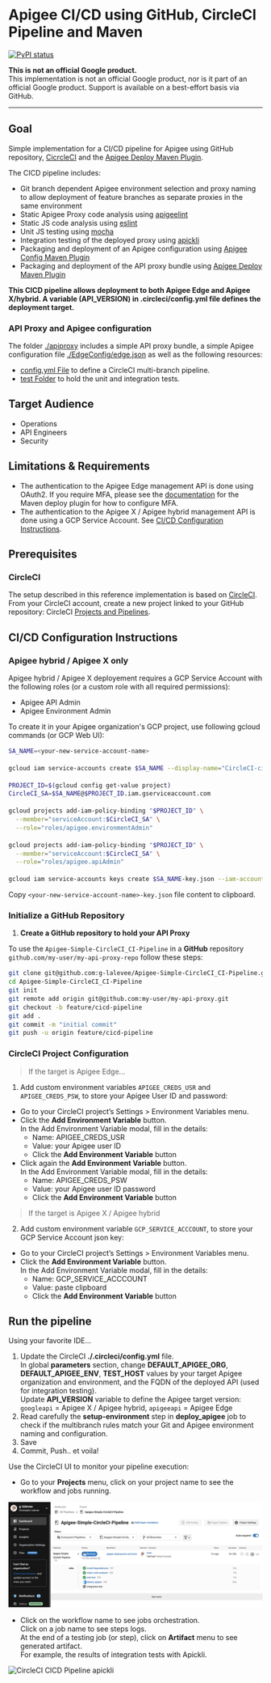 # Apigee CI/CD using GitHub, CircleCI Pipeline and Maven 

[![PyPI status](https://img.shields.io/pypi/status/ansicolortags.svg)](https://pypi.python.org/pypi/ansicolortags/) 

**This is not an official Google product.**<BR>This implementation is not an official Google product, nor is it part of an official Google product. Support is available on a best-effort basis via GitHub.

***

## Goal

Simple implementation for a CI/CD pipeline for Apigee using GitHub repository, [CicrcleCI](https://circleci.com/docs/2.0/pipelines/) and the [Apigee Deploy Maven Plugin](https://github.com/apigee/apigee-deploy-maven-plugin).  

The CICD pipeline includes:

- Git branch dependent Apigee environment selection and proxy naming to allow
  deployment of feature branches as separate proxies in the same environment
- Static Apigee Proxy code analysis using [apigeelint](https://github.com/apigee/apigeelint)
- Static JS code analysis using [eslint](https://eslint.org/)
- Unit JS testing using [mocha](https://mochajs.org/)
- Integration testing of the deployed proxy using [apickli](https://github.com/apickli/apickli)
- Packaging and deployment of an Apigee configuration using [Apigee Config Maven Plugin](https://github.com/apigee/apigee-config-maven-plugin)
- Packaging and deployment of the API proxy bundle using [Apigee Deploy Maven Plugin](https://github.com/apigee/apigee-deploy-maven-plugin)

**This CICD pipeline allows deployment to both Apigee Edge and Apigee X/hybrid. A variable (API_VERSION) in .circleci/config.yml file defines the deployment target.**


### API Proxy and Apigee configuration

The folder [./apiproxy](./apiproxy) includes a simple API proxy bundle, a simple Apigee configuration file [./EdgeConfig/edge.json](./EdgeConfig/edge.json) as well as the following resources:

- [config.yml File](./.circleci/config.yml) to define a CircleCI multi-branch pipeline.
- [test Folder](./test) to hold the unit and integration tests.


## Target Audience

- Operations
- API Engineers
- Security

## Limitations & Requirements

- The authentication to the Apigee Edge management API is done using OAuth2. If you require MFA, please see the [documentation](https://github.com/apigee/apigee-deploy-maven-plugin#oauth-and-two-factor-authentication) for the Maven deploy plugin for how to configure MFA.
- The authentication to the Apigee X / Apigee hybrid management API is done using a GCP Service Account. See [CI/CD Configuration Instructions](#CI/CD-Configuration-Instructions).

## Prerequisites

### CircleCI

The setup described in this reference implementation is based on [CircleCI](https://circleci.com).<BR> 
From your CircleCI account, create a new project linked to your GitHub repository: CircleCI [Projects and Pipelines](https://circleci.com/docs/2.0/project-build/#adding-projects).



## CI/CD Configuration Instructions

### Apigee hybrid / Apigee X only

Apigee hybrid / Apigee X deployement requires a GCP Service Account with the following roles (or a custom role with all required permissions):

- Apigee API Admin
- Apigee Environment Admin

To create it in your Apigee organization's GCP project, use following gcloud commands (or GCP Web UI):

```sh
SA_NAME=<your-new-service-account-name>

gcloud iam service-accounts create $SA_NAME --display-name="CircleCI-ci Service Account"

PROJECT_ID=$(gcloud config get-value project)
CircleCI_SA=$SA_NAME@$PROJECT_ID.iam.gserviceaccount.com

gcloud projects add-iam-policy-binding "$PROJECT_ID" \
  --member="serviceAccount:$CircleCI_SA" \
  --role="roles/apigee.environmentAdmin"

gcloud projects add-iam-policy-binding "$PROJECT_ID" \
  --member="serviceAccount:$CircleCI_SA" \
  --role="roles/apigee.apiAdmin"

gcloud iam service-accounts keys create $SA_NAME-key.json --iam-account=$CircleCI_SA --key-file-type=json 

```

Copy `<your-new-service-account-name>-key.json` file content to clipboard. 

### Initialize a GitHub Repository

1.  **Create a GitHub repository to hold your API Proxy** <BR>

To use the `Apigee-Simple-CircleCI_CI-Pipeline`
in a **GitHub** repository `github.com/my-user/my-api-proxy-repo` follow these
steps:

```bash
git clone git@github.com:g-lalevee/Apigee-Simple-CircleCI_CI-Pipeline.git
cd Apigee-Simple-CircleCI_CI-Pipeline
git init
git remote add origin git@github.com:my-user/my-api-proxy.git
git checkout -b feature/cicd-pipeline
git add .
git commit -m "initial commit"
git push -u origin feature/cicd-pipeline
```


### CircleCI Project Configuration 

> If the target is Apigee Edge...

1.  Add custom environment variables `APIGEE_CREDS_USR` and `APIGEE_CREDS_PSW`, to store your Apigee User ID and password:
- Go to your CircleCI project’s Settings > Environment Variables menu.
- Click the **Add Environment Variable** button.<BR>In the Add Environment Variable modal, fill in the details:
  - Name: APIGEE_CREDS_USR
  - Value: your Apigee user ID 
  - Click the **Add Environment Variable** button
- Click again the **Add Environment Variable** button.<BR>In the Add Environment Variable modal, fill in the details:
  - Name: APIGEE_CREDS_PSW
  - Value: your Apigee user ID password
  - Click the **Add Environment Variable** button

> If the target is Apigee X / Apigee hybrid

2.  Add custom environment variable `GCP_SERVICE_ACCCOUNT`, to store your GCP Service Account json key:
- Go to your CircleCI project’s Settings > Environment Variables menu.
- Click the **Add Environment Variable** button.<BR>In the Add Environment Variable modal, fill in the details:
  - Name: GCP_SERVICE_ACCCOUNT
  - Value: paste clipboard
  - Click the **Add Environment Variable** button

## Run the pipeline

Using your favorite IDE...
1.  Update the CircleCI **./.circleci/config.yml** file.<BR>
In global **parameters** section, change **DEFAULT_APIGEE_ORG**, **DEFAULT_APIGEE_ENV**, **TEST_HOST** values by your target Apigee organization and environment, and the FQDN of the deployed API (used for integration testing).<BR>
Update **API_VERSION** variable to define the Apigee target version: `googleapi` = Apigee X / Apigee hybrid, `apigeeapi` = Apigee Edge
2.  Read carefully the **setup-environment** step in **deploy_apigee** job to check if the multibranch rules match your Git and Apigee environment naming and configuration.
3. Save
4. Commit, Push.. et voila!


Use the CircleCI UI to monitor your pipeline execution:

- Go to your **Projects** menu, click on your project name to see the workflow and jobs running.

![CircleCI CICD Pipeline](./images/circleci-2.jpg)

- Click on the workflow name to see jobs orchestration.
<BR>Click on a job name to see steps logs.
<BR>At the end of a testing job (or step), click on **Artifact** menu to see generated artifact.
<BR>For example, the results of integration tests with Apickli.

![CircleCI CICD Pipeline apickli](./images/apigee-circleci.gif)
